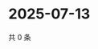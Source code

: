 # 2025-07-13

共 0 条

<!-- BEGIN ZHIHUVIDEO -->
<!-- 最后更新时间 Sun Jul 13 2025 20:20:50 GMT+0800 (China Standard Time) -->

<!-- END ZHIHUVIDEO -->
